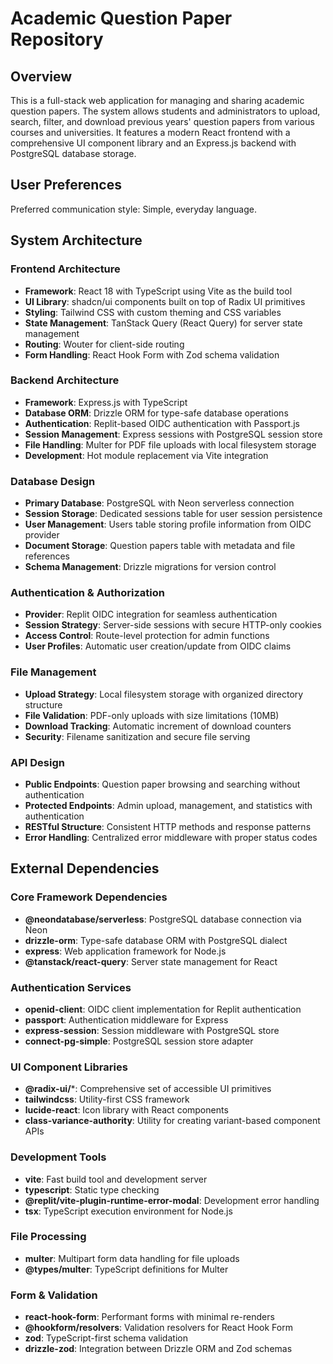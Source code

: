 # Academic Question Paper Repository

## Overview

This is a full-stack web application for managing and sharing academic question papers. The system allows students and administrators to upload, search, filter, and download previous years' question papers from various courses and universities. It features a modern React frontend with a comprehensive UI component library and an Express.js backend with PostgreSQL database storage.

## User Preferences

Preferred communication style: Simple, everyday language.

## System Architecture

### Frontend Architecture
- **Framework**: React 18 with TypeScript using Vite as the build tool
- **UI Library**: shadcn/ui components built on top of Radix UI primitives
- **Styling**: Tailwind CSS with custom theming and CSS variables
- **State Management**: TanStack Query (React Query) for server state management
- **Routing**: Wouter for client-side routing
- **Form Handling**: React Hook Form with Zod schema validation

### Backend Architecture
- **Framework**: Express.js with TypeScript
- **Database ORM**: Drizzle ORM for type-safe database operations
- **Authentication**: Replit-based OIDC authentication with Passport.js
- **Session Management**: Express sessions with PostgreSQL session store
- **File Handling**: Multer for PDF file uploads with local filesystem storage
- **Development**: Hot module replacement via Vite integration

### Database Design
- **Primary Database**: PostgreSQL with Neon serverless connection
- **Session Storage**: Dedicated sessions table for user session persistence
- **User Management**: Users table storing profile information from OIDC provider
- **Document Storage**: Question papers table with metadata and file references
- **Schema Management**: Drizzle migrations for version control

### Authentication & Authorization
- **Provider**: Replit OIDC integration for seamless authentication
- **Session Strategy**: Server-side sessions with secure HTTP-only cookies
- **Access Control**: Route-level protection for admin functions
- **User Profiles**: Automatic user creation/update from OIDC claims

### File Management
- **Upload Strategy**: Local filesystem storage with organized directory structure
- **File Validation**: PDF-only uploads with size limitations (10MB)
- **Download Tracking**: Automatic increment of download counters
- **Security**: Filename sanitization and secure file serving

### API Design
- **Public Endpoints**: Question paper browsing and searching without authentication
- **Protected Endpoints**: Admin upload, management, and statistics with authentication
- **RESTful Structure**: Consistent HTTP methods and response patterns
- **Error Handling**: Centralized error middleware with proper status codes

## External Dependencies

### Core Framework Dependencies
- **@neondatabase/serverless**: PostgreSQL database connection via Neon
- **drizzle-orm**: Type-safe database ORM with PostgreSQL dialect
- **express**: Web application framework for Node.js
- **@tanstack/react-query**: Server state management for React

### Authentication Services
- **openid-client**: OIDC client implementation for Replit authentication
- **passport**: Authentication middleware for Express
- **express-session**: Session middleware with PostgreSQL store
- **connect-pg-simple**: PostgreSQL session store adapter

### UI Component Libraries
- **@radix-ui/***: Comprehensive set of accessible UI primitives
- **tailwindcss**: Utility-first CSS framework
- **lucide-react**: Icon library with React components
- **class-variance-authority**: Utility for creating variant-based component APIs

### Development Tools
- **vite**: Fast build tool and development server
- **typescript**: Static type checking
- **@replit/vite-plugin-runtime-error-modal**: Development error handling
- **tsx**: TypeScript execution environment for Node.js

### File Processing
- **multer**: Multipart form data handling for file uploads
- **@types/multer**: TypeScript definitions for Multer

### Form & Validation
- **react-hook-form**: Performant forms with minimal re-renders
- **@hookform/resolvers**: Validation resolvers for React Hook Form
- **zod**: TypeScript-first schema validation
- **drizzle-zod**: Integration between Drizzle ORM and Zod schemas